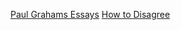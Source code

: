 
[Paul Grahams Essays](http://www.paulgraham.com/articles.html)
[How to Disagree](http://www.paulgraham.com/disagree.html)
